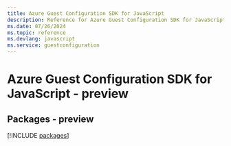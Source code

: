 ```yaml
---
title: Azure Guest Configuration SDK for JavaScript
description: Reference for Azure Guest Configuration SDK for JavaScript
ms.date: 07/26/2024
ms.topic: reference
ms.devlang: javascript
ms.service: guestconfiguration
---
```

# Azure Guest Configuration SDK for JavaScript - preview
## Packages - preview
[!INCLUDE [packages](guest-configuration-index.md)]